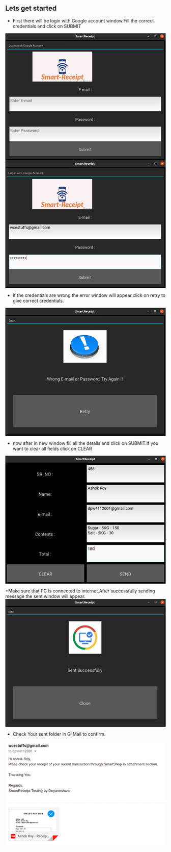 ## Lets get started
  + First there will  be login with Google account window.Fill the correct credentials and click on SUBMIT
   <img src="images/1.png" align="center">
   
   <img src="images/2.png" align="center">
   
   
  + if the credentials are wrong the error window will appear.click on retry to give correct credentials.
  <img src="images/3.png" align="center">
  
  
  
 + now after in new window fill all the details and click on SUBMIT.If you want to clear all fields click on CLEAR
 <img src="images/4.png" align="center">
 
 
 +Make sure that PC is connected to internet.After successfully sending message the sent window will appear.
 <img src="images/5.png" align="center">



 + Check Your sent folder in G-Mail to confirm.
 <img src="images/6.png" align="center">
